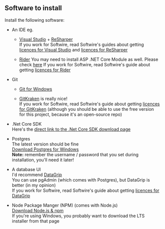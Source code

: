## Software to install
Install the following software:
* An IDE eg.
  * [Visual Studio](https://visualstudio.microsoft.com/) + [ReSharper](https://www.jetbrains.com/resharper/)  
    If you work for Softwire, read Softwire's guides about getting
    [licences for Visual Studio](https://swiki.softwire.com/display/Helpdesk/Visual+Studio) and
    [licences for ReSharper](https://swiki.softwire.com/display/Helpdesk/JetBrains+Licence+Keys)

  * [Rider](https://www.jetbrains.com/rider/)
    You may need to install ASP .NET Core Module as well. Please check [here](https://www.jetbrains.com/help/rider/Running_IISExpress.html)
    If you work for Softwire, read Softwire's guide about getting
    [licences for Rider](https://swiki.softwire.com/display/Helpdesk/JetBrains+Licence+Keys)

* Git
  * [Git for Windows](https://git-scm.com/download/win)

  * [GitKraken](https://www.gitkraken.com/) is really nice!  
    If you work for Softwire, read Softwire's guide about getting
    [licences for GitKraken](https://swiki.softwire.com/display/Helpdesk/GitKraken)
    (although you should be able to use the free version for this project, because it's an open-source repo)

* .Net Core SDK  
  Here's the [direct link to the .Net Core SDK download page](https://dotnet.microsoft.com/download/dotnet-core/thank-you/sdk-3.1.402-windows-x64-installer)

* Postgres  
  The latest version should be fine  
  [Download Postgres for Windows](https://www.postgresql.org/download/windows/)  
  **Note:** remember the username / password that you set during installation, you'll need it later!

* A database UI  
  I'd recommend [DataGrip](https://www.jetbrains.com/datagrip/)  
  You can use pgAdmin (which comes with Postgres), but DataGrip is better (in my opinion)  
  If you work for Softwire, read Softwire's guide about getting
  [licences for DataGrip](https://swiki.softwire.com/display/Helpdesk/JetBrains+Licence+Keys)

* Node Package Manger (NPM) (comes with Node.js)  
  [Download Node.js & npm](https://nodejs.org/en/download/)  
  If you're using Windows, you probably want to download the LTS installer from that page

